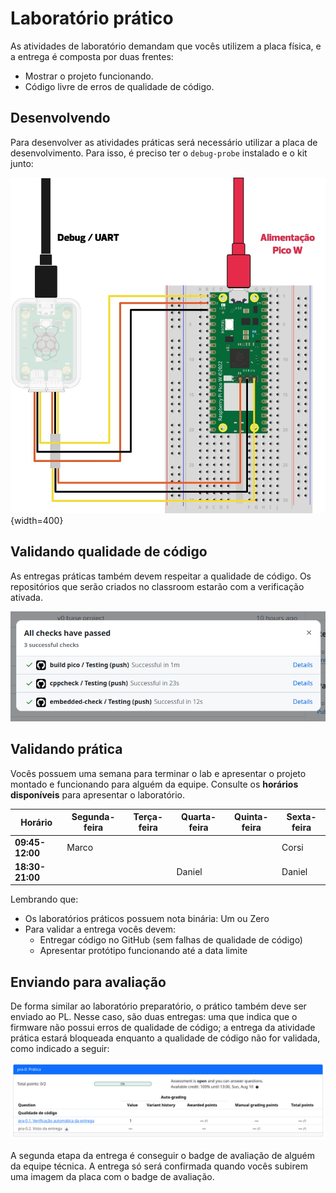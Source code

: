 # Laboratório prático

As atividades de laboratório demandam que vocês utilizem a placa física, e a entrega é composta por duas frentes:

- Mostrar o projeto funcionando.
- Código livre de erros de qualidade de código.

## Desenvolvendo

Para desenvolver as atividades práticas será necessário utilizar a placa de desenvolvimento. Para isso, é preciso ter o `debug-probe` instalado e o kit junto:

![](/pico/imgs/pico-probe.png){width=400}

## Validando qualidade de código

As entregas práticas também devem respeitar a qualidade de código. Os repositórios que serão criados no classroom estarão com a verificação ativada.

![](imgs/lab_pra_actions.png)


## Validando prática

Vocês possuem uma semana para terminar o lab e apresentar o projeto montado e funcionando para alguém da equipe. Consulte os **horários disponíveis** para apresentar o laboratório.


| Horário         | Segunda-feira | Terça-feira | Quarta-feira | Quinta-feira | Sexta-feira |
|-----------------|---------------|-------------|--------------|--------------|-------------|
| **09:45-12:00** | Marco         |             |              |              | Corsi       |
| **18:30-21:00** |               |             | Daniel       |              | Daniel      |

Lembrando que:

- Os laboratórios práticos possuem nota binária: Um ou Zero
- Para validar a entrega vocês devem:
    - Entregar código no GitHub (sem falhas de qualidade de código)
    - Apresentar protótipo funcionando até a data limite

## Enviando para avaliação 

De forma similar ao laboratório preparatório, o prático também deve ser enviado ao PL. Nesse caso, são duas entregas: uma que indica que o firmware não possui erros de qualidade de código; a entrega da atividade prática estará bloqueada enquanto a qualidade de código não for validada, como indicado a seguir:

![](imgs/pl-pratica.png)

A segunda etapa da entrega é conseguir o badge de avaliação de alguém da equipe técnica. A entrega só será confirmada quando vocês subirem uma imagem da placa com o badge de avaliação.
